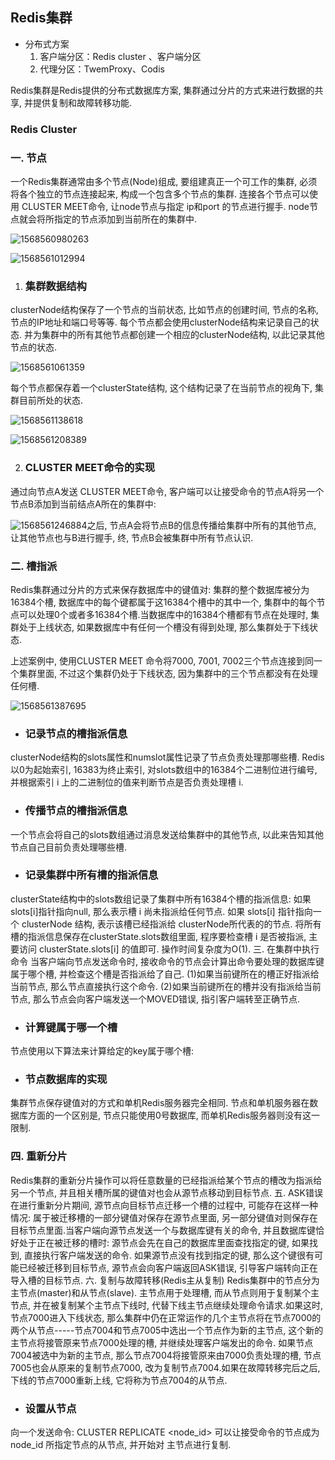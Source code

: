 ## Redis集群

- 分布式方案
  1. 客户端分区：Redis cluster 、客户端分区
  2. 代理分区：TwemProxy、Codis

Redis集群是Redis提供的分布式数据库方案, 集群通过分片的方式来进行数据的共享, 并提供复制和故障转移功能.

### Redis Cluster

### 一. 节点

一个Redis集群通常由多个节点(Node)组成, 要组建真正一个可工作的集群, 必须将各个独立的节点连接起来, 构成一个包含多个节点的集群.
连接各个节点可以使用 CLUSTER MEET命令, 让node节点与指定 ip和port 的节点进行握手. node节点就会将所指定的节点添加到当前所在的集群中.

![1568560980263](C:\Users\侯泽明\AppData\Roaming\Typora\typora-user-images\1568560980263.png)

![1568561012994](C:\Users\侯泽明\AppData\Roaming\Typora\typora-user-images\1568561012994.png)

1. ### 集群数据结构 

  clusterNode结构保存了一个节点的当前状态, 比如节点的创建时间, 节点的名称, 节点的IP地址和端口号等等. 每个节点都会使用clusterNode结构来记录自己的状态. 并为集群中的所有其他节点都创建一个相应的clusterNode结构, 以此记录其他节点的状态.

  ![1568561061359](C:\Users\侯泽明\AppData\Roaming\Typora\typora-user-images\1568561061359.png)

  每个节点都保存着一个clusterState结构, 这个结构记录了在当前节点的视角下, 集群目前所处的状态.

  ![1568561138618](C:\Users\侯泽明\AppData\Roaming\Typora\typora-user-images\1568561138618.png)

  ![1568561208389](C:\Users\侯泽明\AppData\Roaming\Typora\typora-user-images\1568561208389.png)

2. ### CLUSTER MEET命令的实现

  通过向节点A发送 CLUSTER MEET命令, 客户端可以让接受命令的节点A将另一个节点B添加到当前结点A所在的集群中:

  ![1568561246884](C:\Users\侯泽明\AppData\Roaming\Typora\typora-user-images\1568561246884.png)之后, 节点A会将节点B的信息传播给集群中所有的其他节点, 让其他节点也与B进行握手, 终, 节点B会被集群中所有节点认识.

  ### 二. 槽指派

  Redis集群通过分片的方式来保存数据库中的键值对: 集群的整个数据库被分为16384个槽, 数据库中的每个键都属于这16384个槽中的其中一个, 集群中的每个节点可以处理0个或者多16384个槽.当数据库中的16384个槽都有节点在处理时, 集群处于上线状态, 如果数据库中有任何一个槽没有得到处理, 那么集群处于下线状态.

  上述案例中, 使用CLUSTER MEET 命令将7000, 7001, 7002三个节点连接到同一个集群里面, 不过这个集群仍处于下线状态, 因为集群中的三个节点都没有在处理任何槽.

  ![1568561387695](C:\Users\侯泽明\AppData\Roaming\Typora\typora-user-images\1568561387695.png)

  - ### 记录节点的槽指派信息

  clusterNode结构的slots属性和numslot属性记录了节点负责处理那哪些槽. 
  Redis以0为起始索引, 16383为终止索引, 对slots数组中的16384个二进制位进行编号, 并根据索引 i 上的二进制位的值来判断节点是否负责处理槽 i. 

  - ### 传播节点的槽指派信息

  一个节点会将自己的slots数组通过消息发送给集群中的其他节点, 以此来告知其他节点自己目前负责处理哪些槽.

  - ### 记录集群中所有槽的指派信息

  clusterState结构中的slots数组记录了集群中所有16384个槽的指派信息:
  如果slots[i]指针指向null, 那么表示槽 i 尚未指派给任何节点.
  如果 slots[i] 指针指向一个 clusterNode 结构, 表示该槽已经指派给 clusterNode所代表的的节点. 
  将所有槽的指派信息保存在clusterState.slots数组里面, 程序要检查槽 i 是否被指派, 主要访问 clusterState.slots[i] 的值即可. 操作时间复杂度为O(1).
  三. 在集群中执行命令
  当客户端向节点发送命令时, 接收命令的节点会计算出命令要处理的数据库键属于哪个槽, 并检查这个槽是否指派给了自己.
  (1)如果当前键所在的槽正好指派给当前节点, 那么节点直接执行这个命令.
  (2)如果当前键所在的槽并没有指派给当前节点, 那么节点会向客户端发送一个MOVED错误, 指引客户端转至正确节点.

  - ### 计算键属于哪一个槽

  节点使用以下算法来计算给定的key属于哪个槽:

  - ### 节点数据库的实现

  集群节点保存键值对的方式和单机Redis服务器完全相同. 
  节点和单机服务器在数据库方面的一个区别是, 节点只能使用0号数据库, 而单机Redis服务器则没有这一限制.

  ### 四. 重新分片

  Redis集群的重新分片操作可以将任意数量的已经指派给某个节点的槽改为指派给另一个节点, 并且相关槽所属的键值对也会从源节点移动到目标节点.
  五. ASK错误
  在进行重新分片期间, 源节点向目标节点迁移一个槽的过程中, 可能存在这样一种情况: 属于被迁移槽的一部分键值对保存在源节点里面, 另一部分键值对则保存在目标节点里面.当客户端向源节点发送一个与数据库键有关的命令, 并且数据库键恰好处于正在被迁移的槽时: 源节点会先在自己的数据库里面查找指定的键, 如果找到, 直接执行客户端发送的命令.
  如果源节点没有找到指定的键, 那么这个键很有可能已经被迁移到目标节点, 源节点会向客户端返回ASK错误, 引导客户端转向正在导入槽的目标节点.
  六. 复制与故障转移(Redis主从复制)
  Redis集群中的节点分为主节点(master)和从节点(slave). 主节点用于处理槽, 而从节点则用于复制某个主节点, 并在被复制某个主节点下线时, 代替下线主节点继续处理命令请求.如果这时, 节点7000进入下线状态, 那么集群中仍在正常运作的几个主节点将在节点7000的两个从节点-----节点7004和节点7005中选出一个节点作为新的主节点, 这个新的主节点将接管原来节点7000处理的槽, 并继续处理客户端发出的命令. 如果节点7004被选中为新的主节点, 那么节点7004将接管原来由7000负责处理的槽, 节点7005也会从原来的复制节点7000, 改为复制节点7004.如果在故障转移完后之后, 下线的节点7000重新上线, 它将称为节点7004的从节点. 

  - ### 设置从节点

  向一个发送命令:
  CLUSTER REPLICATE <node_id>
  可以让接受命令的节点成为 node_id 所指定节点的从节点, 并开始对
  主节点进行复制. 
